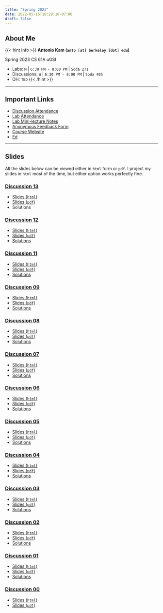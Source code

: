 ```yaml
---
title: "Spring 2023"
date: 2022-05-16T10:29:10-07:00
draft: false
---
```


## About Me

{{< hint info >}}
**Antonio Kam (`anto [at] berkeley [dot] edu`)**

Spring 2023 CS 61A uGSI

- Labs: `M` | `6:30 PM - 8:00 PM` | `Soda 271`
- Discussions: `W` | `6:30 PM - 8:00 PM` | `Soda 405`
- OH: `TBD`
{{< /hint >}}

---

## Important Links

- [Discussion Attendance](https://links.rouxl.es/disc)
- [Lab Attendance](https://links.rouxl.es/lab)
- [Lab Mini-lecture Notes](https://drive.google.com/drive/folders/1StTFFJqtDUpYNe78o7_rrBJV9x8bxJ1g?usp=sharing)
- [Anonymous Feedback Form](https://links.rouxl.es/feedback)
- [Course Website](https://cs61a.org)
- [Ed](https://edstem.org/us/courses/34756/discussion/)

---

## Slides

All the slides below can be viewed either in `html` form or `pdf`. I project my slides in `html` most of the time, but either option works perfectly fine.

### [Discussion 13](https://cs61a.org/disc/disc13/)

- [Slides (`html`)](https://slides.rouxl.es/sp23/disc13)
- [Slides (`pdf`)](https://slides.rouxl.es/docs/sp23/disc13.pdf)
- Solutions

### [Discussion 12](https://cs61a.org/disc/disc12/)

- [Slides (`html`)](https://slides.rouxl.es/sp23/disc12)
- [Slides (`pdf`)](https://slides.rouxl.es/docs/sp23/disc12.pdf)
- [Solutions](https://cs61a.org/disc/sol-disc12/)

### [Discussion 11](https://cs61a.org/disc/disc11/)

- [Slides (`html`)](https://slides.rouxl.es/sp23/disc11)
- [Slides (`pdf`)](https://slides.rouxl.es/docs/sp23/disc11.pdf)
- [Solutions](https://cs61a.org/disc/sol-disc11/)

### [Discussion 09](https://cs61a.org/disc/disc09/)

- [Slides (`html`)](https://slides.rouxl.es/sp23/disc09)
- [Slides (`pdf`)](https://slides.rouxl.es/docs/sp23/disc09.pdf)
- [Solutions](https://cs61a.org/disc/sol-disc09/)

### [Discussion 08](https://cs61a.org/disc/disc08/)

- [Slides (`html`)](https://slides.rouxl.es/sp23/disc08)
- [Slides (`pdf`)](https://slides.rouxl.es/docs/sp23/disc08.pdf)
- [Solutions](https://cs61a.org/disc/sol-disc08/)

### [Discussion 07](https://cs61a.org/disc/disc07/)

- [Slides (`html`)](https://slides.rouxl.es/sp23/disc07)
- [Slides (`pdf`)](https://slides.rouxl.es/docs/sp23/disc07.pdf)
- [Solutions](https://cs61a.org/disc/sol-disc07/)

### [Discussion 06](https://cs61a.org/disc/disc06/)

- [Slides (`html`)](https://slides.rouxl.es/sp23/disc06)
- [Slides (`pdf`)](https://slides.rouxl.es/docs/sp23/disc06.pdf)
- [Solutions](https://cs61a.org/disc/sol-disc06/)

### [Discussion 05](https://cs61a.org/disc/disc05/)

- [Slides (`html`)](https://slides.rouxl.es/sp23/disc05)
- [Slides (`pdf`)](https://slides.rouxl.es/docs/sp23/disc05.pdf)
- [Solutions](https://cs61a.org/disc/sol-disc05/)

### [Discussion 04](https://cs61a.org/disc/disc04/)

- [Slides (`html`)](https://slides.rouxl.es/sp23/disc04)
- [Slides (`pdf`)](https://slides.rouxl.es/docs/sp23/disc04.pdf)
- [Solutions](https://cs61a.org/disc/sol-disc04/)

### [Discussion 03](https://cs61a.org/disc/disc03/)

- [Slides (`html`)](https://slides.rouxl.es/sp23/disc03)
- [Slides (`pdf`)](https://slides.rouxl.es/docs/sp23/disc03.pdf)
- [Solutions](https://cs61a.org/disc/sol-disc03/)

### [Discussion 02](https://cs61a.org/disc/disc02/)

- [Slides (`html`)](https://slides.rouxl.es/sp23/disc02)
- [Slides (`pdf`)](https://slides.rouxl.es/docs/sp23/disc02.pdf)
- [Solutions](https://cs61a.org/disc/sol-disc02/)

### [Discussion 01](https://cs61a.org/disc/disc01/)

- [Slides (`html`)](https://slides.rouxl.es/sp23/disc01)
- [Slides (`pdf`)](https://slides.rouxl.es/docs/sp23/disc01.pdf)
- [Solutions](https://cs61a.org/disc/sol-disc01/)

### [Discussion 00](https://cs61a.org/disc/disc00/)

- [Slides (`html`)](https://slides.rouxl.es/sp23/disc00)
- [Slides (`pdf`)](https://slides.rouxl.es/docs/sp23/disc00.pdf)